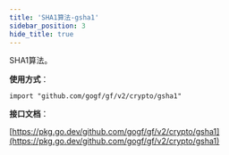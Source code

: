 ```yaml
---
title: 'SHA1算法-gsha1'
sidebar_position: 3
hide_title: true
---
```


SHA1算法。

**使用方式**：

```
import "github.com/gogf/gf/v2/crypto/gsha1"
```

**接口文档**：

[https://pkg.go.dev/github.com/gogf/gf/v2/crypto/gsha1](https://pkg.go.dev/github.com/gogf/gf/v2/crypto/gsha1)